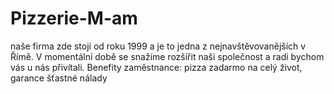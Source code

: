 # Pizzerie-M-am
naše firma zde stojí od roku 1999 a je to jedna z nejnavštěvovanějších v Římě. 
V momentální době se snažíme rozšířit naši společnost a radi bychom vás u nás přivítali.
Benefity zaměstnance: pizza zadarmo na celý život, garance šťastné nálady
